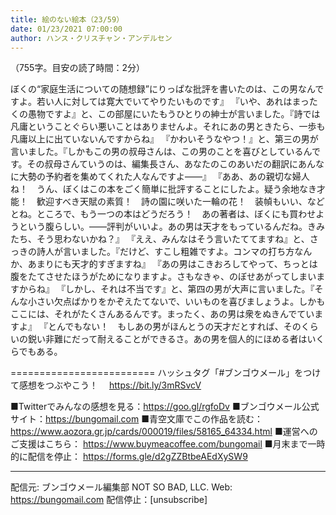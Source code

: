 ```yaml
---
title: 絵のない絵本（23/59）
date: 01/23/2021 07:00:00
author: ハンス・クリスチャン・アンデルセン
---
```


（755字。目安の読了時間：2分）

ぼくの“家庭生活についての随想録”にりっぱな批評を書いたのは、この男なんですよ。若い人に対しては寛大でいてやりたいものです』 『いや、あれはまったくの愚物ですよ』と、この部屋にいたもうひとりの紳士が言いました。『詩では凡庸ということぐらい悪いことはありませんよ。それにあの男ときたら、一歩も凡庸以上に出ていないんですからね』 『かわいそうなやつ！』と、第三の男が言いました。『しかもこの男の叔母さんは、この男のことを喜びとしているんです。その叔母さんていうのは、編集長さん、あなたのこのあいだの翻訳にあんなに大勢の予約者を集めてくれた人なんですよ――』 『ああ、あの親切な婦人ね！　うん、ぼくはこの本をごく簡単に批評することにしたよ。疑う余地なき才能！　歓迎すべき天賦の素質！　詩の園に咲いた一輪の花！　装幀もいい、などとね。ところで、もう一つの本はどうだろう！　あの著者は、ぼくにも買わせようという腹らしい。――評判がいいよ。あの男は天才をもっているんだね。きみたち、そう思わないかね？』 『ええ、みんなはそう言いたててますね』と、さっきの詩人が言いました。『だけど、すこし粗雑ですよ。コンマの打ち方なんか、あまりにも天才的すぎますね』 『あの男はこきおろしてやって、ちっとは腹をたてさせたほうがためになりますよ。さもなきゃ、のぼせあがってしまいますからね』 『しかし、それは不当です』と、第四の男が大声に言いました。『そんな小さい欠点ばかりをかぞえたてないで、いいものを喜びましょうよ。しかもここには、それがたくさんあるんです。まったく、あの男は衆をぬきんでていますよ』 『とんでもない！　もしあの男がほんとうの天才だとすれば、そのくらいの鋭い非難にだって耐えることができるさ。あの男を個人的にほめる者はいくらでもある。

=========================
ハッシュタグ「#ブンゴウメール」をつけて感想をつぶやこう！　
https://bit.ly/3mRSvcV

■Twitterでみんなの感想を見る：https://goo.gl/rgfoDv
■ブンゴウメール公式サイト：https://bungomail.com
■青空文庫でこの作品を読む：https://www.aozora.gr.jp/cards/000019/files/58165_64334.html
■運営へのご支援はこちら： https://www.buymeacoffee.com/bungomail
■月末まで一時的に配信を停止： https://forms.gle/d2gZZBtbeAEdXySW9

-------
配信元: ブンゴウメール編集部
NOT SO BAD, LLC.
Web: https://bungomail.com
配信停止：[unsubscribe]

